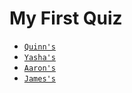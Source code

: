 # My First Quiz
- [`Quinn's`](https://github.com/gigtieup/quinnbireley7/issues/3)
- [`Yasha's`](https://github.com/yashakhoshini/yasha-fastpages/issues/3#issue-1353117861)
- [`Aaron's`](https://github.com/aaron-rub/FP/issues/3#issue-1354859564)
- [`James's`](https://github.com/nighthawkcoders/APCSP/issues/30#issue-1354857821)
